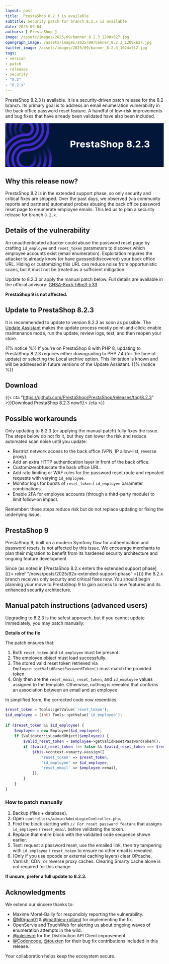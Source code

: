 ```yaml
---
layout: post
title:  PrestaShop 8.2.3 is available
subtitle: Security patch for branch 8.2.x is available
date: 2025-09-04
authors: [ PrestaShop ]
image: /assets/images/2025/09/banner_8.2.3_1200x627.jpg
opengraph_image: /assets/images/2025/09/banner_8.2.3_1200x627.jpg
twitter_image: /assets/images/2025/09/banner_8.2.3_1024x512.jpg
tags:
- version
- patch
- releases
- security
- "8.2"
- "8.2.x"
---
```


PrestaShop 8.2.3 is available. It is a security‑driven patch release for the 8.2 branch. Its primary goal is to address an email enumeration vulnerability in the back office password reset feature. A handful of low-risk improvements and bug fixes that have already been validated have also been included.

![PrestaShop 8.2.3 is available!](/assets/images/2025/09/banner_8.2.3_1534x424.jpg)

## Why this release now?

PrestaShop 8.2 is in the extended support phase, so only security and critical fixes are shipped. Over the past days, we observed (via community reports and partners) automated probes abusing the back office password reset page to enumerate employee emails. This led us to plan a security release for branch `8.2.x`.

## Details of the vulnerability

An unauthenticated attacker could abuse the password reset page by crafting `id_employee` and `reset_token` parameters to discover which employee accounts exist (email enumeration). Exploitation requires the attacker to already know (or have guessed/discovered) your back office URL. Hiding or customizing this URL can reduce noise from opportunistic scans, but it must not be treated as a sufficient mitigation.

Update to 8.2.3 or apply the manual patch below. Full details are available in the official advisory: [GHSA-8xx5-h6m3-jr33](https://github.com/PrestaShop/PrestaShop/security/advisories/GHSA-8xx5-h6m3-jr33). 

**PrestaShop 9 is not affected.** 

## Update to PrestaShop 8.2.3

It is recommended to update to version 8.2.3 as soon as possible. The [Update Assistant](https://github.com/PrestaShop/autoupgrade/releases/) makes the update process mostly point-and-click: enable maintenance mode, run the update, review logs, test, and then reopen your store.

{{% notice %}}
If you're on PrestaShop 8 with PHP 8, updating to PrestaShop 8.2.3 requires either downgrading to PHP 7.4 (for the time of update) or selecting the Local archive option. This limitation is known and will be addressed in future versions of the Update Assistant. 
{{% /notice %}}

## Download
{{< cta "https://github.com/PrestaShop/PrestaShop/releases/tag/8.2.3" >}}Download PrestaShop 8.2.3 now!{{< /cta >}}

## Possible workarounds

Only updating to 8.2.3 (or applying the manual patch) fully fixes the issue. The steps below do not fix it, but they can lower the risk and reduce automated scan noise until you update:

- Restrict network access to the back office (VPN, IP allow‑list, reverse proxy).
- Add an extra HTTP authentication layer in front of the back office.
- Customize/obfuscate the back office URL.
- Add rate limiting or WAF rules for the password reset route and repeated requests with varying `id_employee`.
- Monitor logs for bursts of `reset_token` / `id_employee` parameter combinations.
- Enable 2FA for employee accounts (through a third-party module) to limit follow‑on impact.

Remember: these steps reduce risk but do not replace updating or fixing the underlying issue.

## PrestaShop 9

PrestaShop 9, built on a modern Symfony flow for authentication and password resets, is not affected by this issue. We encourage merchants to plan their migration to benefit from its hardened security architecture and ongoing feature development.

Since (as noted in [PrestaShop 8.2.x enters the extended support phase]({{< relref "/news/posts/2025/82x-extended-support-phase" >}})) the 8.2.x branch receives only security and critical fixes now. You should begin planning your move to PrestaShop 9 to gain access to new features and its enhanced security architecture.

## Manual patch instructions (advanced users)

Upgrading to 8.2.3 is the safest approach, but if you cannot update immediately, you may patch manually:

**Details of the fix**

The patch ensures that:
1. Both `reset_token` and `id_employee` must be present.
2. The employee object must load successfully.
3. The stored valid reset token retrieved via `Employee::getValidResetPasswordToken()` must match the provided token.
4. Only then are the `reset_email`, `reset_token`, and `id_employee` values assigned to the template. Otherwise, nothing is revealed that confirms an association between an email and an employee.

In simplified form, the corrected code now resembles:

```php
$reset_token = Tools::getValue('reset_token');
$id_employee = (int) Tools::getValue('id_employee');

if ($reset_token && $id_employee) {
	$employee = new Employee($id_employee);
	if (Validate::isLoadedObject($employee)) {
		$valid_reset_token = $employee->getValidResetPasswordToken();
		if ($valid_reset_token !== false && $valid_reset_token === $reset_token) {
			$this->context->smarty->assign([
				'reset_token' => $reset_token,
				'id_employee' => $id_employee,
				'reset_email' => $employee->email,
			]);
		}
	}
}
```

### How to patch manually

1. Backup (files + database).
2. Open `controllers/admin/AdminLoginController.php`.
3. Find the block starting with `// For reset password feature` that assigns `id_employee` / `reset_email` before validating the token.
4. Replace that entire block with the validated code sequence shown earlier.
5. Test: request a password reset, use the emailed link, then try tampering with `id_employee` / `reset_token` to ensure no other email is revealed.
6. (Only if you use opcode or external caching layers) clear OPcache, Varnish, CDN, or reverse proxy caches. Clearing Smarty cache alone is not required for this change.

**If unsure, prefer a full update to 8.2.3.**

## Acknowledgments

We extend our sincere thanks to:
* Maxime Morel-Bailly for responsibly reporting the vulnerability.
* [@M0rgan01](https://github.com/M0rgan01) & [@matthieu-rolland](https://github.com/matthieu-rolland) for implementing the fix.
* OpenServis and TouchWeb for alerting us about ongoing waves of enumeration attempts in the wild.
* [@jolelievre](https://github.com/jolelievre) for the Distribution API Client improvement.
* [@Codencode](https://github.com/Codencode), [@touxten](https://github.com/touxten) for their bug fix contributions included in this release.

Your collaboration helps keep the ecosystem secure.

